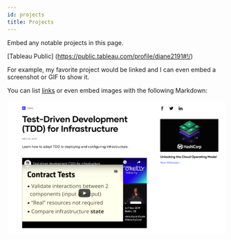 ```yaml
---
id: projects
title: Projects
---
```


Embed any notable projects in this page.

[Tableau Public] (https://public.tableau.com/profile/diane2191#!/)


For example, my favorite project would be linked and I can even embed
a screenshot or GIF to show it.

You can list [links](https://www.hashicorp.com/resources/test-driven-development-tdd-for-infrastructure)
or even embed images with the following Markdown:

![Add alternate text for image](./assets/rosemary.png)
